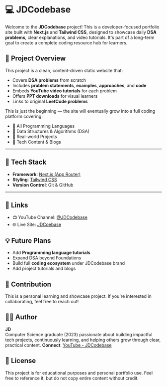 # 💻 JDCodebase

Welcome to the **JDCodebase** project! This is a developer-focused portfolio site built with **Next.js** and **Tailwind CSS**, designed to showcase daily **DSA problems**, clear explanations, and video tutorials. It's part of a long-term goal to create a complete coding resource hub for learners.

## 🚀 Project Overview

This project is a clean, content-driven static website that:

- Covers **DSA problems** from scratch
- Includes **problem statements**, **examples**, **approaches**, and **code**
- Embeds **YouTube video tutorials** for each problem
- Offers **PPT downloads** for visual learners
- Links to original **LeetCode problems**

This is just the beginning — the site will eventually grow into a full coding platform covering:

- 🔹 All Programming Languages
- 🔹 Data Structures & Algorithms (DSA)
- 🔹 Real-world Projects
- 🔹 Tech Content & Blogs

---

## 🧱 Tech Stack

- **Framework**: [Next.js (App Router)](https://nextjs.org/docs)
- **Styling**: [Tailwind CSS](https://tailwindcss.com/)
- **Version Control**: Git & GitHub

---

## 🔗 Links

- 📺 YouTube Channel: [@JDCodebase](https://www.youtube.com/@JDCodebase)
- 🌐 Live Site: [JDCoebase](https://jdcodebase.vercel.app/)

## 💡 Future Plans

- Add **Programming language tutorials**
- Expand DSA beyond Foundations
- Build full **coding ecosystem** under JDCodebase brand
- Add project tutorials and blogs

## 🙌 Contribution

This is a personal learning and showcase project. If you're interested in collaborating, feel free to reach out!

## 🧑‍💻 Author

**JD**  
Computer Science graduate (2023) passionate about building impactful tech projects, continuously learning, and helping others grow through clear, practical content.
**Connect**: [YouTube - JDCodebase](https://www.youtube.com/@JDCodebase)

## 📜 License

This project is for educational purposes and personal portfolio use. Feel free to reference it, but do not copy entire content without credit.
